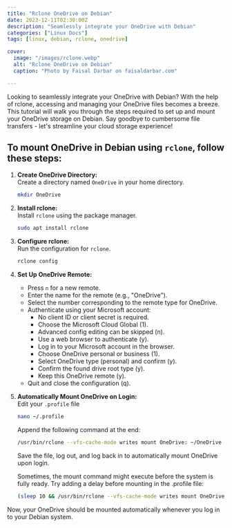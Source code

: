 ```yaml
---
title: "Rclone OneDrive on Debian"
date: 2023-12-11T02:30:00Z
description: "Seamlessly integrate your OneDrive with Debian"
categories: ["Linux Docs"]
tags: [linux, debian, rclone, onedrive]

cover:
  image: "/images/rclone.webp"
  alt: "Rclone OneDrive on Debian"
  caption: "Photo by Faisal Darbar on faisaldarbar.com"

---
```


Looking to seamlessly integrate your OneDrive with Debian? With the help of rclone, accessing and managing your OneDrive files becomes a breeze. This tutorial will walk you through the steps required to set up and mount your OneDrive storage on Debian. Say goodbye to cumbersome file transfers - let's streamline your cloud storage experience!


## To mount OneDrive in Debian using `rclone`, follow these steps:

1. **Create OneDrive Directory:**  
   Create a directory named `OneDrive` in your home directory.

   ```bash
   mkdir OneDrive
   ```

2. **Install rclone:**  
   Install `rclone` using the package manager.

   ```bash
   sudo apt install rclone
   ```

3. **Configure rclone:**  
   Run the configuration for `rclone`.

   ```bash
   rclone config
   ```

4. **Set Up OneDrive Remote:**  
   - Press `n` for a new remote.
   - Enter the name for the remote (e.g., "OneDrive").
   - Select the number corresponding to the remote type for OneDrive.
   - Authenticate using your Microsoft account:
     - No client ID or client secret is required.
     - Choose the Microsoft Cloud Global (1).
     - Advanced config editing can be skipped (n).
     - Use a web browser to authenticate (y).
     - Log in to your Microsoft account in the browser.
     - Choose OneDrive personal or business (1).
     - Select OneDrive type (personal) and confirm (y).
     - Confirm the found drive root type (y).
     - Keep this OneDrive remote (y).
   - Quit and close the configuration (q).

5. **Automatically Mount OneDrive on Login:**  
   Edit your `.profile` file 
   
   ```bash
   nano ~/.profile
   ```

   Append the following command at the end:

   ```bash
   /usr/bin/rclone --vfs-cache-mode writes mount OneDrive: ~/OneDrive &
   ```

   Save the file, log out, and log back in to automatically mount OneDrive upon login.

   Sometimes, the mount command might execute before the system is fully ready. Try adding a delay before mounting in the .profile file:

   ```bash
   (sleep 10 && /usr/bin/rclone --vfs-cache-mode writes mount OneDrive: ~/OneDrive &) 
   ```

Now, your OneDrive should be mounted automatically whenever you log in to your Debian system.

